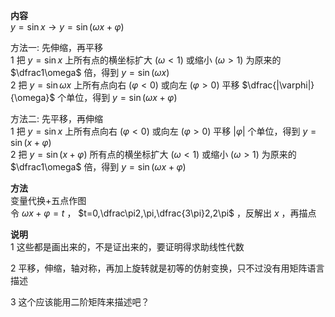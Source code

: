 **内容**  
$y=\sin x\to y=\sin(\omega x+\varphi)$  
  
方法一: 先伸缩，再平移  
1 把 $y=\sin x$ 上所有点的横坐标扩大 $(\omega<1)$ 或缩小 $(\omega>1)$ 为原来的 $\dfrac1\omega$ 倍，得到 $y=\sin(\omega x)$  
2 把 $y=\sin\omega x$ 上所有点向右 $(\varphi<0)$ 或向左 $(\varphi>0)$ 平移 $\dfrac{|\varphi|}{\omega}$ 个单位，得到 $y=\sin(\omega x+\varphi)$  
  
方法二: 先平移，再伸缩  
1 把 $y=\sin x$ 上所有点向右 $(\varphi<0)$ 或向左 $(\varphi>0)$ 平移 $|\varphi|$ 个单位，得到 $y=\sin(x+\varphi)$  
2 把 $y=\sin(x+\varphi)$ 所有点的横坐标扩大 $(\omega<1)$ 或缩小 $(\omega>1)$ 为原来的 $\dfrac1\omega$ 倍，得到 $y=\sin(\omega x+\varphi)$  
  
  
**方法**  
变量代换+五点作图  
令 $\omega x+\varphi=t$ ， $t=0,\dfrac\pi2,\pi,\dfrac{3\pi}2,2\pi$ ，反解出 $x$ ，再描点  
  
**说明**  
1 这些都是画出来的，不是证出来的，要证明得求助线性代数  
  
2 平移，伸缩，轴对称，再加上旋转就是初等的仿射变换，只不过没有用矩阵语言描述  
  
3 这个应该能用二阶矩阵来描述吧？  
